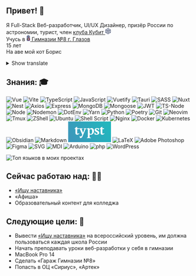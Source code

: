 ## Привет! :wave:
Я Full-Stack Веб-разработчик, UI/UX Дизайнер, призёр России по астрономии, турист, член [клуба Кубит <img src="./QBit.png" height="16" alt="Логотип Кубита" /> ](https://vk.com/qbitclub) <br />
Учусь в [<img src="gym.jpg" height="16" alt="Герб Гимназии" /> Гимназии №8 г. Глазов](https://vk.com/school8_glazov) <br />
15 лет <br />
На аве мой кот Борис

<details>
<summary>Show translate</summary>
I am a Full-Stack Web Developer, UI/UX Designer, Russian Astronomy Prize Winner, Tourist, Qubit Club Member <br />
I study at Gymnasium No. 8 in Glazov <br />
15 y. o. <br />
My cat Boris is on the avatar
</details>

## Знания: :mortar_board:
![Vue](https://img.shields.io/badge/Vue-4FC08D.svg?style=for-the-badge&logo=vuedotjs&logoColor=white)
![Vite](https://img.shields.io/badge/Vite-646CFF.svg?style=for-the-badge&logo=Vite&logoColor=white)
![TypeScript](https://img.shields.io/badge/typescript-%23007ACC.svg?style=for-the-badge&logo=typescript&logoColor=white)
![JavaScript](https://img.shields.io/badge/javascript-%23323330.svg?style=for-the-badge&logo=javascript&logoColor=%23F7DF1E)
![Vuetify](https://img.shields.io/badge/Vuetify-1867C0?style=for-the-badge&logo=vuetify&logoColor=AEDDFF)
![Tauri](https://img.shields.io/badge/tauri-%2324C8DB.svg?style=for-the-badge&logo=tauri&logoColor=%23FFFFFF)
![SASS](https://img.shields.io/badge/SASS-hotpink.svg?style=for-the-badge&logo=SASS&logoColor=white)
![Nuxt](https://img.shields.io/badge/Nuxt-00DC82.svg?style=for-the-badge&logo=nuxtdotjs&logoColor=white)
![Nest](https://img.shields.io/badge/Nest-%23E0234E.svg?style=for-the-badge&logo=nestjs&logoColor=white)
![Axios](https://img.shields.io/badge/Axios-5A29E4.svg?style=for-the-badge&logo=Axios&logoColor=white)
![Express](https://img.shields.io/badge/Express-%23404d59.svg?style=for-the-badge&logo=express&logoColor=%2361DAFB)
![MongoDB](https://img.shields.io/badge/MongoDB-%234ea94b.svg?style=for-the-badge&logo=mongodb&logoColor=white)
![Mongoose](https://img.shields.io/badge/Mongoose-880000.svg?style=for-the-badge&logo=Mongoose&logoColor=white)
![JWT](https://img.shields.io/badge/JSON%20Web%20Tokens-000000.svg?style=for-the-badge&logo=JSON-Web-Tokens&logoColor=white)
![TS-Node](https://img.shields.io/badge/ts–node-3178C6.svg?style=for-the-badge&logo=ts-node&logoColor=white)
![Node](https://img.shields.io/badge/Node-6DA55F?style=for-the-badge&logo=node.js&logoColor=white)
![Nodemon](https://img.shields.io/badge/Nodemon-76D04B.svg?style=for-the-badge&logo=Nodemon&logoColor=white)
![DotEnv](https://img.shields.io/badge/.ENV-ECD53F.svg?style=for-the-badge&logo=dotenv&logoColor=black)
![Yarn](https://img.shields.io/badge/yarn-%232C8EBB.svg?style=for-the-badge&logo=yarn&logoColor=white)
![Python](https://img.shields.io/badge/python-3670A0?style=for-the-badge&logo=python&logoColor=ffdd54)
![Poetry](https://img.shields.io/badge/Poetry-60A5FA.svg?style=for-the-badge&logo=Poetry&logoColor=white)
![Git](https://img.shields.io/badge/git-%23F05033.svg?style=for-the-badge&logo=git&logoColor=white)
![Neovim](https://img.shields.io/badge/NeoVim-%2357A143.svg?&style=for-the-badge&logo=neovim&logoColor=white)
![Tmux](https://img.shields.io/badge/tmux-1BB91F?style=for-the-badge&logo=tmux&logoColor=white)
![ZShell](https://img.shields.io/badge/ZShell-black?style=for-the-badge&logo=zshell)
![Ubuntu](https://img.shields.io/badge/Ubuntu-E95420?style=for-the-badge&logo=ubuntu&logoColor=white)
![Shell Script](https://img.shields.io/badge/shell_script-%23121011.svg?style=for-the-badge&logo=gnu-bash&logoColor=white)
![Nginx](https://img.shields.io/badge/nginx-%23009639.svg?style=for-the-badge&logo=nginx&logoColor=white)
![Docker](https://img.shields.io/badge/docker-%230db7ed.svg?style=for-the-badge&logo=docker&logoColor=white)
![Kubernetes](https://img.shields.io/badge/Kubernetes-326CE5.svg?style=for-the-badge&logo=Kubernetes&logoColor=white)
![Obsidian](https://img.shields.io/badge/Obsidian-7C3AED.svg?style=for-the-badge&logo=Obsidian&logoColor=white)
![Markdown](https://img.shields.io/badge/markdown-%23000000.svg?style=for-the-badge&logo=markdown&logoColor=white)
![Typst](./typst-logo.svg)
![LaTeX](https://img.shields.io/badge/LaTeX-008080.svg?style=for-the-badge&logo=LaTeX&logoColor=white)
![Adobe Photoshop](https://img.shields.io/badge/adobe%20photoshop-%2331A8FF.svg?style=for-the-badge&logo=adobe%20photoshop&logoColor=white)
![Figma](https://img.shields.io/badge/figma-%23F24E1E.svg?style=for-the-badge&logo=figma&logoColor=white)
![SVG](https://img.shields.io/badge/SVG-FFB13B.svg?style=for-the-badge&logo=SVG&logoColor=black)
![MDI](https://img.shields.io/badge/MDI-2196F3.svg?style=for-the-badge&logo=Material-Design-Icons&logoColor=white)
![Arduino](https://img.shields.io/badge/-Arduino-00979D?style=for-the-badge&logo=Arduino&logoColor=white)
![php](https://img.shields.io/badge/PHP-777BB4.svg?style=for-the-badge&logo=PHP&logoColor=white)
![WordPress](https://img.shields.io/badge/WordPress-%23117AC9.svg?style=for-the-badge&logo=WordPress&logoColor=white)


![Топ языков в моих проектах](https://github-readme-stats.vercel.app/api/top-langs/?username=yegorweb)

## Сейчас работаю над: :man_technologist:
+ [«Ищу наставника»](https://github.com/yegorweb/mentor-search)
+ «Афиша»
+ Образовательный контент для колледжа

## Следующие цели: :triangular_flag_on_post:
+ Вывести [«Ищу наставника»](https://github.com/yegorweb/mentor-search) на всероссийский уровень, им должна пользоваться каждая школа России
+ Начать преподавать уроки веб-разработки у себя в гимназии
+ MacBook Pro 14
+ Сделать «Гараж Гимназии №8»
+ Попасть в ОЦ «Сириус», «Артек»
